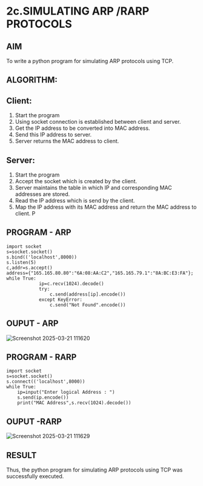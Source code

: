 # 2c.SIMULATING ARP /RARP PROTOCOLS
## AIM
To write a python program for simulating ARP protocols using TCP.
## ALGORITHM:
## Client:
1. Start the program
2. Using socket connection is established between client and server.
3. Get the IP address to be converted into MAC address.
4. Send this IP address to server.
5. Server returns the MAC address to client.
## Server:
1. Start the program
2. Accept the socket which is created by the client.
3. Server maintains the table in which IP and corresponding MAC addresses are
stored.
4. Read the IP address which is send by the client.
5. Map the IP address with its MAC address and return the MAC address to client.
P
## PROGRAM - ARP
```
import socket
s=socket.socket() 
s.bind(('localhost',8000)) 
s.listen(5)
c,addr=s.accept()
address={"165.165.80.80":"6A:08:AA:C2","165.165.79.1":"8A:BC:E3:FA"};
while True: 
            ip=c.recv(1024).decode()
            try: 
                c.send(address[ip].encode())
            except KeyError: 
                c.send("Not Found".encode())
```  


## OUPUT - ARP
![Screenshot 2025-03-21 111620](https://github.com/user-attachments/assets/adf963ca-e6b6-4e8a-81ab-04a8610b9de4)


## PROGRAM - RARP
```
import socket
s=socket.socket() 
s.connect(('localhost',8000))
while True: 
    ip=input("Enter logical Address : ")
    s.send(ip.encode())
    print("MAC Address",s.recv(1024).decode())
```
 


## OUPUT -RARP
![Screenshot 2025-03-21 111629](https://github.com/user-attachments/assets/b120c9e6-9014-4eae-a78d-ed0827762c77)


## RESULT
Thus, the python program for simulating ARP protocols using TCP was successfully 
executed.
